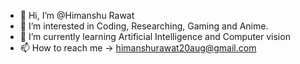 - 👋 Hi, I’m @Himanshu Rawat
- 👀 I’m interested in Coding, Researching, Gaming and Anime.
- 🌱 I’m currently learning Artificial Intelligence and Computer vision
- 📫 How to reach me -> himanshurawat20aug@gmail.com

<!---
MaoSama525/MaoSama525 is a ✨ special ✨ repository because its `README.md` (this file) appears on your GitHub profile.
You can click the Preview link to take a look at your changes.
--->
